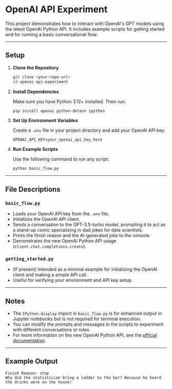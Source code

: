# OpenAI API Experiment

This project demonstrates how to interact with OpenAI's GPT models using the latest OpenAI Python API. It includes example scripts for getting started and for running a basic conversational flow.

---

## Setup

1. **Clone the Repository**

   ```sh
   git clone <your-repo-url>
   cd openai-api-experiment
   ```

2. **Install Dependencies**

   Make sure you have Python 3.12+ installed. Then run:

   ```sh
   pip install openai python-dotenv ipython
   ```

3. **Set Up Environment Variables**

   Create a `.env` file in your project directory and add your OpenAI API key:

   ```
   OPENAI_API_KEY=your_openai_api_key_here
   ```

4. **Run Example Scripts**

   Use the following command to run any script:

   ```sh
   python basic_flow.py
   ```

---

## File Descriptions

### `basic_flow.py`

- Loads your OpenAI API key from the `.env` file.
- Initializes the OpenAI API client.
- Sends a conversation to the GPT-3.5-turbo model, prompting it to act as a stand-up comic specializing in dad jokes for data scientists.
- Prints the finish reason and the AI-generated joke to the console.
- Demonstrates the new OpenAI Python API usage (`client.chat.completions.create`).

### `getting_started.py`

- (If present) Intended as a minimal example for initializing the OpenAI client and making a simple API call.
- Useful for verifying your environment and API key setup.

---

## Notes

- The `IPython.display` import in `basic_flow.py` is for enhanced output in Jupyter notebooks but is not required for terminal execution.
- You can modify the prompts and messages in the scripts to experiment with different conversations or roles.
- For more information on the new OpenAI Python API, see the [official documentation](https://github.com/openai/openai-python).

---

## Example Output

```
Finish Reason: stop
Why did the statistician bring a ladder to the bar? Because he heard the drinks were on the house!
```
